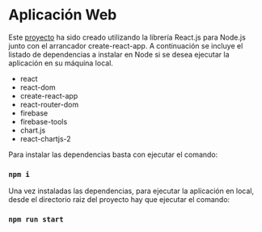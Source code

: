 # Aplicación Web

Este [proyecto](https://coinmo-8a9cd.web.app/signin) ha sido creado utilizando la librería React.js para Node.js junto con el arrancador create-react-app. A continuación se incluye el listado de dependencias a instalar en Node si se desea ejecutar la aplicación en su máquina local.

- react
- react-dom
- create-react-app
- react-router-dom
- firebase
- firebase-tools
- chart.js
- react-chartjs-2

Para instalar las dependencias basta con ejecutar el comando:

### `npm i`

Una vez instaladas las dependencias, para ejecutar la aplicación en local, desde el directorio raiz del proyecto hay que ejecutar el comando:

### `npm run start`